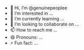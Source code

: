 - 👋 Hi, I’m @genuinepeoplee
- 👀 I’m interested in ...
- 🌱 I’m currently learning ...
- 💞️ I’m looking to collaborate on ...
- 📫 How to reach me ...
- 😄 Pronouns: ...
- ⚡ Fun fact: ...

<!---
genuinepeoplee/genuinepeoplee is a ✨ special ✨ repository because its `README.md` (this file) appears on your GitHub profile.
You can click the Preview link to take a look at your changes.
--->
